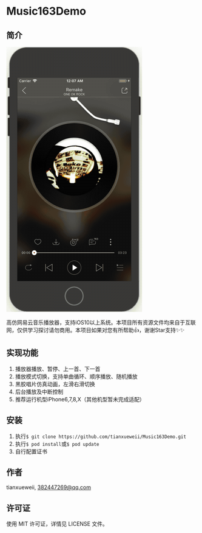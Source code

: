 # Music163Demo

## 简介

![](./Resource/demo.gif)

高仿网易云音乐播放器，支持iOS10以上系统。本项目所有资源文件均来自于互联网，仅供学习探讨请勿商用。本项目如果对您有所帮助👍，谢谢Star支持✨✨

## 实现功能

1. 播放器播放、暂停、上一首、下一首
2. 播放模式切换，支持单曲循环、顺序播放、随机播放
3. 黑胶唱片仿真动画，左滑右滑切换
4. 后台播放及中断控制
5. 推荐运行机型iPhone6,7,8,X（其他机型暂未完成适配）

## 安装

1. 执行`$ git clone https://github.com/tianxueweii/Music163Demo.git`
2. 执行`$ pod install`或`$ pod update`
3. 自行配置证书

## 作者

tianxueweii, 382447269@qq.com

## 许可证

使用 MIT 许可证，详情见 LICENSE 文件。
